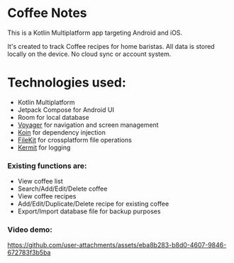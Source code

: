 # Coffee Notes

This is a Kotlin Multiplatform app targeting Android and iOS.

It's created to track Coffee recipes for home baristas.
All data is stored locally on the device. No cloud sync or account system.

# Technologies used:
- Kotlin Multiplatform
- Jetpack Compose for Android UI
- Room for local database
- [Voyager](https://github.com/adrielcafe/voyager) for navigation and screen management
- [Koin](https://github.com/InsertKoinIO/koin) for dependency injection
- [FileKit](https://github.com/vinceglb/FileKit) for crossplatform file operations
- [Kermit](https://github.com/touchlab/Kermit) for logging

### Existing functions are:
- View coffee list
- Search/Add/Edit/Delete coffee
- View coffee recipes
- Add/Edit/Duplicate/Delete recipe for existing coffee
- Export/Import database file for backup purposes

### Video demo:
https://github.com/user-attachments/assets/eba8b283-b8d0-4607-9846-672783f3b5ba
